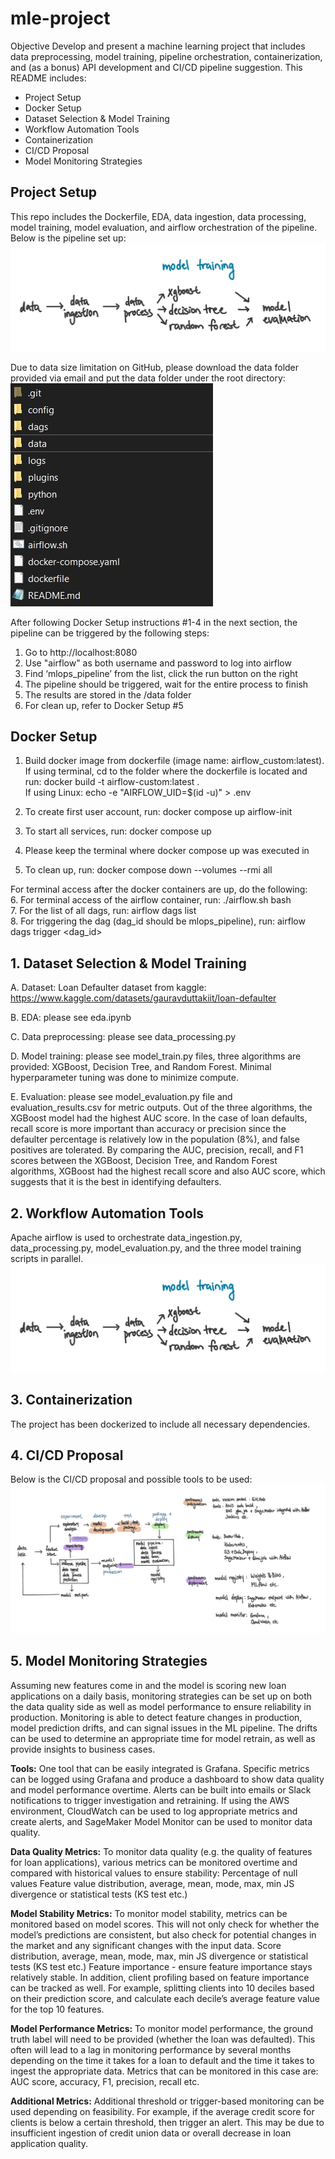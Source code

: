 # mle-project

Objective Develop and present a machine learning project that includes data preprocessing, model training, pipeline orchestration, containerization, and (as a bonus) API development and CI/CD pipeline suggestion.
This README includes:
- Project Setup
- Docker Setup
- Dataset Selection & Model Training
- Workflow Automation Tools
- Containerization
- CI/CD Proposal
- Model Monitoring Strategies

## Project Setup
This repo includes the Dockerfile, EDA, data ingestion, data processing, model training, model evaluation, and airflow orchestration of the pipeline. Below is the pipeline set up:
![Logo](images/pipeline.jpeg)

Due to data size limitation on GitHub, please download the data folder provided via email and put the data folder under the root directory:
![Logo](images/datafolder.jpeg)

After following Docker Setup instructions #1-4 in the next section, the pipeline can be triggered by the following steps:
1. Go to http://localhost:8080
2. Use "airflow" as both username and password to log into airflow
3. Find ‘mlops_pipeline’ from the list, click the run button on the right
4. The pipeline should be triggered, wait for the entire process to finish
5. The results are stored in the /data folder
6. For clean up, refer to Docker Setup #5

## Docker Setup
1. Build docker image from dockerfile (image name: airflow_custom:latest). \
If using terminal, cd to the folder where the dockerfile is located and run: docker build -t airflow-custom:latest .\
If using Linux: echo -e "AIRFLOW_UID=$(id -u)" > .env

2. To create first user account, run: docker compose up airflow-init
3. To start all services, run: docker compose up
4. Please keep the terminal where docker compose up was executed in
5. To clean up, run: docker compose down --volumes --rmi all 


For terminal access after the docker containers are up, do the following:\
6. For terminal access of the airflow container, run: ./airflow.sh bash\
7. For the list of all dags, run: airflow dags list\
8. For triggering the dag (dag_id should be mlops_pipeline), run: airflow dags trigger <dag_id>

## 1. Dataset Selection & Model Training
A. Dataset: Loan Defaulter dataset from kaggle: https://www.kaggle.com/datasets/gauravduttakiit/loan-defaulter

B. EDA: please see eda.ipynb

C. Data preprocessing: please see data_processing.py

D. Model training: please see model_train.py files, three algorithms are provided: XGBoost, Decision Tree, and Random Forest. Minimal hyperparameter tuning was done to minimize compute. 

E. Evaluation: please see model_evaluation.py file and evaluation_results.csv for metric outputs. Out of the three algorithms, the XGBoost model had the highest AUC score. In the case of loan defaults, recall score is more important than accuracy or precision since the defaulter percentage is relatively low in the population (8%), and false positives are tolerated. By comparing the AUC, precision, recall, and F1 scores between the XGBoost, Decision Tree, and Random Forest algorithms, XGBoost had the highest recall score and also AUC score, which suggests that it is the best in identifying defaulters. 

## 2. Workflow Automation Tools
Apache airflow is used to orchestrate data_ingestion.py, data_processing.py, model_evaluation.py, and the three model training scripts in parallel. 
![Logo](images/pipeline.jpeg)

## 3. Containerization
The project has been dockerized to include all necessary dependencies.

## 4. CI/CD Proposal
Below is the CI/CD proposal and possible tools to be used:
![Logo](images/cicd.jpeg)

## 5. Model Monitoring Strategies
Assuming new features come in and the model is scoring new loan applications on a daily basis, monitoring strategies can be set up on both the data quality side as well as model performance to ensure reliability in production. Monitoring is able to detect feature changes in production, model prediction drifts, and can signal issues in the ML pipeline. The drifts can be used to determine an appropriate time for model retrain, as well as provide insights to business cases. 

**Tools:**
One tool that can be easily integrated is Grafana. Specific metrics can be logged using Grafana and produce a dashboard to show data quality and model performance overtime. Alerts can be built into emails or Slack notifications to trigger investigation and retraining. If using the AWS environment, CloudWatch can be used to log appropriate metrics and create alerts, and SageMaker Model Monitor can be used to monitor data quality. 

**Data Quality Metrics:**
To monitor data quality (e.g. the quality of features for loan applications), various metrics can be monitored overtime and compared with historical values to ensure stability:
Percentage of null values
Feature value distribution, average, mean, mode, max, min
JS divergence or statistical tests (KS test etc.)


**Model Stability Metrics:**
To monitor model stability, metrics can be monitored based on model scores. This will not only check for whether the model’s predictions are consistent, but also check for potential changes in the market and any significant changes with the input data.
Score distribution, average, mean, mode, max, min
JS divergence or statistical tests (KS test etc.)
Feature importance - ensure feature importance stays relatively stable. In addition, client profiling based on feature importance can be tracked as well. For example, splitting clients into 10 deciles based on their prediction score, and calculate each decile’s average feature value for the top 10 features. 


**Model Performance Metrics:**
To monitor model performance, the ground truth label will need to be provided (whether the loan was defaulted). This often will lead to a lag in monitoring performance by several months depending on the time it takes for a loan to default and the time it takes to ingest the appropriate data. Metrics that can be monitored in this case are:
AUC score, accuracy, F1, precision, recall etc. 

**Additional Metrics:**
Additional threshold or trigger-based monitoring can be used depending on feasibility. For example, if the average credit score for clients is below a certain threshold, then trigger an alert. This may be due to insufficient ingestion of credit union data or overall decrease in loan application quality.




